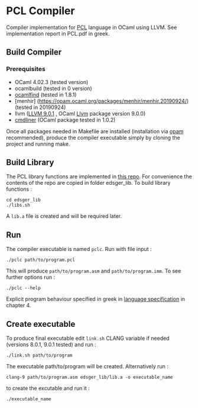 # PCL Compiler

Compiler implementation for [PCL](http://courses.softlab.ntua.gr/compilers/2019a/pcl2019.pdf) language in OCaml using LLVM. 
See implementation report in PCL.pdf in greek. 

## Build Compiler
### Prerequisites
* OCaml 4.02.3 (tested version)
* ocamlbuild (tested in 0 version)
* [ocamlfind](https://opam.ocaml.org/packages/ocamlfind/) (tested in 1.8.1)
* [menhir] (https://opam.ocaml.org/packages/menhir/menhir.20190924/) (tested in 20190924)
* llvm ([LLVM 9.0.1](https://releases.llvm.org/download.html) , OCaml [Llvm](https://opam.ocaml.org/packages/llvm/llvm.9.0.0/) package version 9.0.0)
* [cmdliner](https://opam.ocaml.org/packages/cmdliner/cmdliner.1.0.2/) (OCaml package tested in  1.0.2)

Once all packages needed in Makefile are installed (installation via [opam](https://opam.ocaml.org/) recommended),
produce the compiler executable simply by cloning the project and running make. 

## Build Library
The PCL library functions are implemented in [this repo](https://github.com/abenetopoulos/edsger_lib).
For convenience the contents of the repo are copied in folder edsger_lib. To build library functions :
```
cd edsger_lib
./libs.sh
```
A `lib.a` file is created and will be required later.

## Run
The compiler executable is named `pclc`. Run with file input :
```
./pclc path/to/program.pcl
```
This will produce `path/to/program.asm` and `path/to/program.imm`. To see further options
run :
```
./pclc --help
```
Explicit program behaviour specified in greek in [language specification](http://courses.softlab.ntua.gr/compilers/2019a/pcl2019.pdf) in chapter 4.
## Create executable
To produce final executable edit `link.sh` CLANG variable if needed (versions 8.0.1, 9.0.1 tested) and run :
```
./link.sh path/to/program
```
The executable path/to/program will be created. Alternatively run :
```
clang-9 path/to/program.asm edsger_lib/lib.a -o executable_name
```
to create the excutable and run it :
```
./executable_name
```
